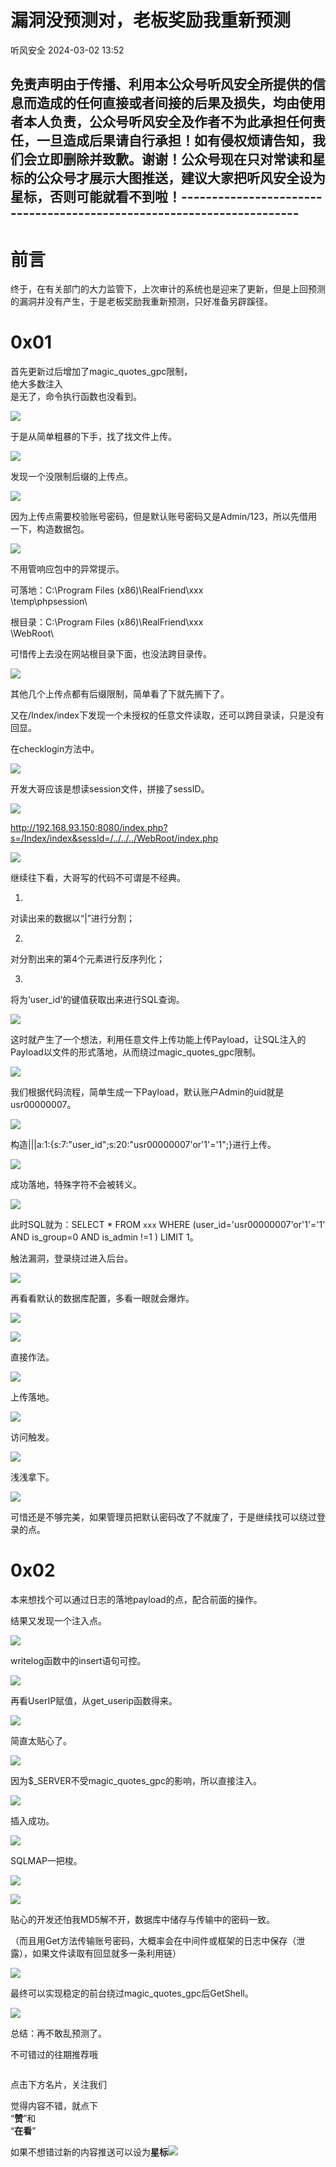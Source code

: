 #  漏洞没预测对，老板奖励我重新预测   
 听风安全   2024-03-02 13:52  
  
## 免责声明由于传播、利用本公众号听风安全所提供的信息而造成的任何直接或者间接的后果及损失，均由使用者本人负责，公众号听风安全及作者不为此承担任何责任，一旦造成后果请自行承担！如有侵权烦请告知，我们会立即删除并致歉。谢谢！公众号现在只对常读和星标的公众号才展示大图推送，建议大家把听风安全设为星标，否则可能就看不到啦！----------------------------------------------------------------------  
# 前言     
  
终于，在有关部门的大力监管下，上次审计的系统也是迎来了更新，但是上回预测的漏洞并没有产生，于是老板奖励我重新预测，只好准备另辟蹊径。  
# 0x01     
  
首先更新过后增加了magic_quotes_gpc限制，  
绝大多数注入  
是无了，命令执行函数也没看到。  
  
  
![](https://mmbiz.qpic.cn/sz_mmbiz_png/ofBa42GG7ShHf48Q4KTlXs3n6T5iaVcTwnE0WzdTdUnFUzlqwyf3WTNyJKMLM2wNMiaq7ImHwVdScPmzxYraUjoA/640?wx_fmt=png&from=appmsg "")  
  
于是从简单粗暴的下手，找了找文件上传。  
  
![](https://mmbiz.qpic.cn/sz_mmbiz_png/ofBa42GG7ShHf48Q4KTlXs3n6T5iaVcTwXC3MLJTCn0Sdc4RNT79Z6pFdK1JLbO2JYMkXF6jbp2g0eAzWibuwEtg/640?wx_fmt=png&from=appmsg "")  
  
  
发现一个没限制后缀的上传点。  
  
  
![](https://mmbiz.qpic.cn/sz_mmbiz_png/ofBa42GG7ShHf48Q4KTlXs3n6T5iaVcTw0c4A6D8wNcsaVLFP3WMRZ6doT2IiaYhEibMbQQETNlb5SwXWDXoqiah7A/640?wx_fmt=png&from=appmsg "")  
  
因为上传点需要校验账号密码，但是默认账号密码又是Admin/123，所以先借用一下，构造数据包。      
  
  
![](https://mmbiz.qpic.cn/sz_mmbiz_png/ofBa42GG7ShHf48Q4KTlXs3n6T5iaVcTwRCFpOH55qiagnuW0nuOxUp1IlO4aN8tVWdPuttIIjWszONb6hTH7yqA/640?wx_fmt=png&from=appmsg "")  
  
不用管响应包中的异常提示。  
  
可落地：C:\Program Files (x86)\RealFriend\xxx  
\temp\phpsession\  
  
根目录：C:\Program Files (x86)\RealFriend\xxx  
\WebRoot\  
  
可惜传上去没在网站根目录下面，也没法跨目录传。  
  
![](https://mmbiz.qpic.cn/sz_mmbiz_png/ofBa42GG7ShHf48Q4KTlXs3n6T5iaVcTwN2N7XvDjR0FSUY7Psn3iaewxibDSSpslscrVZ05iagHQmiaOk3JIXKCwZw/640?wx_fmt=png&from=appmsg "")  
  
  
其他几个上传点都有后缀限制，简单看了下就先搁下了。  
  
又在/Index/index下发现一个未授权的任意文件读取，还可以跨目录读，只是没有回显。  
  
在checklogin方法中。      
  
![](https://mmbiz.qpic.cn/sz_mmbiz_png/ofBa42GG7ShHf48Q4KTlXs3n6T5iaVcTw96Q86TeFF2juRQwCN3n0xVBc7FmC4gEVmTVn6NVhv1FRZlmHhe9LLQ/640?wx_fmt=png&from=appmsg "")  
  
  
开发大哥应该是想读session文件，拼接了sessID。  
  
![](https://mmbiz.qpic.cn/sz_mmbiz_png/ofBa42GG7ShHf48Q4KTlXs3n6T5iaVcTwAP0NT17aclTyy5FADeXRoXl7dY1iaK5icoG9duxKUGctNKBZ9OeuziaiaA/640?wx_fmt=png&from=appmsg "")  
  
  
http://192.168.93.150:8080/index.php?s=/Index/index&sessId=/../../../WebRoot/index.php  
  
![](https://mmbiz.qpic.cn/sz_mmbiz_png/ofBa42GG7ShHf48Q4KTlXs3n6T5iaVcTwZFaVeMAgNvejwsUYyoibE0eKIpdKmhkytFp1wsicm4WwZcxia9fgvGyCQ/640?wx_fmt=png&from=appmsg "")  
  
  
继续往下看，大哥写的代码不可谓是不经典。  
  
1.  
  
对读出来的数据以“|”进行分割；  
  
2.  
  
对分割出来的第4个元素进行反序列化；  
  
3.  
  
将为‘user_id‘的键值获取出来进行SQL查询。  
  
![](https://mmbiz.qpic.cn/sz_mmbiz_png/ofBa42GG7ShHf48Q4KTlXs3n6T5iaVcTwv3PYgicrK1ZgONKfCUCNhWicLZfRbIULwuQ4mM9gPoNoRpfQoZ7tB78Q/640?wx_fmt=png&from=appmsg "")  
  
这时就产生了一个想法，利用任意文件上传功能上传Payload，让SQL注入的Payload以文件的形式落地，从而绕过magic_quotes_gpc限制。  
  
![](https://mmbiz.qpic.cn/sz_mmbiz_png/ofBa42GG7ShHf48Q4KTlXs3n6T5iaVcTwOrpWdapKtDQOc7mpHfcB9S2FOZIRyVEhK2zQq0xTf1CJYJQb70YLdg/640?wx_fmt=png&from=appmsg "")  
  
  
我们根据代码流程，简单生成一下Payload，默认账户Admin的uid就是usr00000007。  
  
![](https://mmbiz.qpic.cn/sz_mmbiz_png/ofBa42GG7ShHf48Q4KTlXs3n6T5iaVcTwspcrdfk15BiaQ4a4w3fXwxaCibeTTiazysXKTvaxiakbcTF3IlicibDq1eCg/640?wx_fmt=png&from=appmsg "")  
  
  
构造|||a:1:{s:7:"user_id";s:20:"usr00000007'or'1'='1";}进行上传。  
  
![](https://mmbiz.qpic.cn/sz_mmbiz_png/ofBa42GG7ShHf48Q4KTlXs3n6T5iaVcTwYhblgkAvp9hFWEib2pB0WB2oN3kuZ9R3BbXiaavoU3VcK4yNtLrJaeQQ/640?wx_fmt=png&from=appmsg "")  
  
  
成功落地，特殊字符不会被转义。      
  
![](https://mmbiz.qpic.cn/sz_mmbiz_png/ofBa42GG7ShHf48Q4KTlXs3n6T5iaVcTwS9TXaLrd28tTBRyiadGC8PdYObbboB4Z0qpGOHktSN3HdFUEiaKqo3ew/640?wx_fmt=png&from=appmsg "")  
  
  
此时SQL就为：SELECT * FROM `xxx` WHERE (user_id='usr00000007'or'1'='1' AND is_group=0 AND is_admin !=1 ) LIMIT 1。  
  
触法漏洞，登录绕过进入后台。  
  
![](https://mmbiz.qpic.cn/sz_mmbiz_png/ofBa42GG7ShHf48Q4KTlXs3n6T5iaVcTwKIGCFNVBDS8ORna7048hcfuMb1kHpWxLriaEb6klw1p6ic1eKnJZEZBQ/640?wx_fmt=png&from=appmsg "")  
  
  
再看看默认的数据库配置，多看一眼就会爆炸。  
  
![](https://mmbiz.qpic.cn/sz_mmbiz_png/ofBa42GG7ShHf48Q4KTlXs3n6T5iaVcTw3ic0OnkE1N6LlUJPiaGPSy3eDZWPYCTibR5Px19m8ibJkicg6mMiawfOiaC8A/640?wx_fmt=png&from=appmsg "")  
  
  
![](https://mmbiz.qpic.cn/sz_mmbiz_png/ofBa42GG7ShHf48Q4KTlXs3n6T5iaVcTww5jqM2M9RibvohG5mzs9k1XK3jnngRD3pQbTgA3ibOh5Or3mh7icKtBqQ/640?wx_fmt=png&from=appmsg "")  
  
直接作法。  
  
![](https://mmbiz.qpic.cn/sz_mmbiz_png/ofBa42GG7ShHf48Q4KTlXs3n6T5iaVcTwciaqUFAgLKksk42xqrXZR8BlI3yWAs62aYicpBtwvr8EqibiaY7YpGY2BQ/640?wx_fmt=png&from=appmsg "")  
  
  
上传落地。      
  
![](https://mmbiz.qpic.cn/sz_mmbiz_png/ofBa42GG7ShHf48Q4KTlXs3n6T5iaVcTwBxeIiahuzjR2OvW5KRETRQXsCeHck7Ig5ia4cwLSdHRYgBScsWOMqXSQ/640?wx_fmt=png&from=appmsg "")  
  
  
访问触发。  
  
![](https://mmbiz.qpic.cn/sz_mmbiz_png/ofBa42GG7ShHf48Q4KTlXs3n6T5iaVcTwt5fSGcB0S76f3ZpspcAhKQUgmvXnSXDsGK1XnVibzHPuznDBLrmjfhQ/640?wx_fmt=png&from=appmsg "")  
  
  
浅浅拿下。  
  
![](https://mmbiz.qpic.cn/sz_mmbiz_png/ofBa42GG7ShHf48Q4KTlXs3n6T5iaVcTwpiadvCOW9emdcIL1ic2FMOicRqMBvr6Z4QsCDWKoicnAFdeCMprokgreibg/640?wx_fmt=png&from=appmsg "")  
  
  
可惜还是不够完美，如果管理员把默认密码改了不就废了，于是继续找可以绕过登录的点。      
# 0x02    
  
本来想找个可以通过日志的落地payload的点，配合前面的操作。  
  
结果又发现一个注入点。  
  
![](https://mmbiz.qpic.cn/sz_mmbiz_png/ofBa42GG7ShHf48Q4KTlXs3n6T5iaVcTw0UYwUIbSf9HOIiaPHQfekwwJxQZfuznZA5niaYnSC1Zt6mRXZGvO4HDg/640?wx_fmt=png "")  
  
  
writelog函数中的insert语句可控。  
  
![](https://mmbiz.qpic.cn/sz_mmbiz_png/ofBa42GG7ShHf48Q4KTlXs3n6T5iaVcTwcACJeClvAS3E2lBIyVb35iapZRnibXggsB3MC88rraGpbd9nEPGNcI5Q/640?wx_fmt=png "")  
  
  
再看UserIP赋值，从get_userip函数得来。  
  
![](https://mmbiz.qpic.cn/sz_mmbiz_png/ofBa42GG7ShHf48Q4KTlXs3n6T5iaVcTwodlicGMtClLSt3povZTo1OaW4497YubnSdyZLCAkfm74FLzF2NrYxBg/640?wx_fmt=png "")  
  
  
简直太贴心了。      
  
![](https://mmbiz.qpic.cn/sz_mmbiz_png/ofBa42GG7ShHf48Q4KTlXs3n6T5iaVcTwkWibIYs1WkxLVdocic48Fy6vpC6RCWTeNI0KicibmPC3coVgic4asvibPFSw/640?wx_fmt=png "")  
  
  
因为$_SERVER不受magic_quotes_gpc的影响，所以直接注入。  
  
![](https://mmbiz.qpic.cn/sz_mmbiz_png/ofBa42GG7ShHf48Q4KTlXs3n6T5iaVcTwiaAt9TtjUFAq1kSpz5lHs6SaWPVsOVnPQORXg0e5kjcfq3Ox6Dgwwog/640?wx_fmt=png "")  
  
  
插入成功。  
  
![](https://mmbiz.qpic.cn/sz_mmbiz_png/ofBa42GG7ShHf48Q4KTlXs3n6T5iaVcTwt7ibZQHss6ajTHYjWfhN49kVxy69aeoBMESfiamzQGxUHZxCR3IwI2dQ/640?wx_fmt=png "")  
  
  
SQLMAP一把梭。      
  
![](https://mmbiz.qpic.cn/sz_mmbiz_png/ofBa42GG7ShHf48Q4KTlXs3n6T5iaVcTwIozkec05ib3e2757GM7NNUO9Etl03p6UVU6GicKvicf16VKBuqltXTjrw/640?wx_fmt=png "")  
  
  
![](https://mmbiz.qpic.cn/sz_mmbiz_png/ofBa42GG7ShHf48Q4KTlXs3n6T5iaVcTw5QUCpT3e4FzIZTMbRD4vYwRKHUuZBmqYWHLzibaEYuzgzRuN1GulM0g/640?wx_fmt=png "")  
  
  
贴心的开发还怕我MD5解不开，数据库中储存与传输中的密码一致。  
  
（而且用Get方法传输账号密码，大概率会在中间件或框架的日志中保存（泄露），如果文件读取有回显就多一条利用链）  
  
![](https://mmbiz.qpic.cn/sz_mmbiz_png/ofBa42GG7ShHf48Q4KTlXs3n6T5iaVcTwH1hUviafhYDC3ALQjlfwpdPTVhCAQHeMlVER6lU75FjnIiavx5esgg1Q/640?wx_fmt=png "")  
  
  
最终可以实现稳定的前台绕过magic_quotes_gpc后GetShell。      
  
![](https://mmbiz.qpic.cn/sz_mmbiz_png/ofBa42GG7ShHf48Q4KTlXs3n6T5iaVcTwRb7goHVibwvKxD8GshUbD4DUibFUmwLEjP8JFBcBYjj7R8B5JLDcDnJQ/640?wx_fmt=png "")  
  
  
总结：再不敢乱预测了。      
  
不可错过的往期推荐哦  
  
```
```  
  
  
点击下方名片，关注我们  
  
  
  
觉得内容不错，就点下  
“**赞**”和  
“**在看**”  
  
  
如果不想错过新的内容推送可以设为**星标**![](https://mmbiz.qpic.cn/mmbiz_png/Yv6ic9zgr5hTYyCkc91euAiaGULJSbiaHricFHs2dd2sib20WTJKwHYD90Jia9HCKxnmJUwnkicGU7rVP3EYCVh3dMnng/640?wx_fmt=png&wxfrom=5&wx_lazy=1&wx_co=1 "")  
  
  
  
